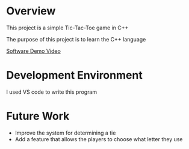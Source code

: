 # Overview

This project is a simple Tic-Tac-Toe game in C++

The purpose of this project is to learn the C++ language

[Software Demo Video](https://www.youtube.com/watch?v=vBk1e1K743o)

# Development Environment

I used VS code to write this program


# Future Work

- Improve the system for determining a tie
- Add a feature that allows the players to choose what letter they use
